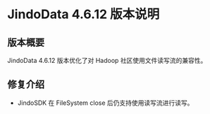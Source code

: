 # JindoData 4.6.12 版本说明
## 版本概要

JindoData 4.6.12 版本优化了对 Hadoop 社区使用文件读写流的兼容性。


## 修复介绍

- JindoSDK 在 FileSystem close 后仍支持使用读写流进行读写。